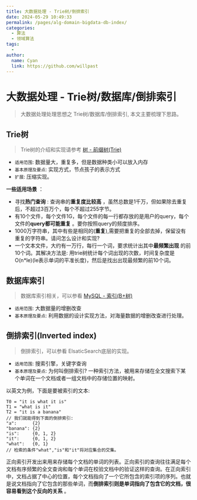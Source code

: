 ```yaml
---
title: 大数据处理 - Trie树/倒排索引
date: 2024-05-29 10:49:33
permalink: /pages/alg-domain-bigdata-db-index/
categories:
  - 算法
  - 领域算法
tags:
  - 
author: 
  name: Cyan
  link: https://github.com/willpast
---
```

# 大数据处理 - Trie树/数据库/倒排索引

> 大数据处理处理思想之 Trie树/数据库/倒排索引, 本文主要梳理下思路。


## Trie树

> Trie树的介绍和实现请参考 [树 - 前缀树(Trie)](/pages/alg-basic-tree-trie)

  * `适用范围`: 数据量大，重复多，但是数据种类小可以放入内存
  * `基本原理及要点`: 实现方式，节点孩子的表示方式
  * `扩展`: 压缩实现。

**一些适用场景** ：

  * 寻找**热门查询** : 查询串的**重复度比较高** ，虽然总数是1千万，但如果除去重复后，不超过3百万个，每个不超过255字节。
  * 有10个文件，每个文件1G，每个文件的每一行都存放的是用户的query，每个文件的**query都可能重复** 。要你按照query的频度排序。
  * 1000万字符串，其中有些是相同的(**重复**),需要把重复的全部去掉，保留没有重复的字符串。请问怎么设计和实现?
  * 一个文本文件，大约有一万行，每行一个词，要求统计出其中**最频繁出现** 的前10个词。其解决方法是: 用trie树统计每个词出现的次数，时间复杂度是O(n*le)(le表示单词的平准长度)，然后是找出出现最频繁的前10个词。

## 数据库索引

> 数据库索引相关，可以参看 [MySQL - 索引(B+树)](/pages/sql-mysql-b-tree)

  * `适用范围`: 大数据量的增删改查
  * `基本原理及要点`: 利用数据的设计实现方法，对海量数据的增删改查进行处理。

## 倒排索引(Inverted index)

> 倒排索引，可以参看 ElsaticSearch底层的实现。

  * `适用范围`: 搜索引擎，关键字查询
  * `基本原理及要点`: 为何叫倒排索引? 一种索引方法，被用来存储在全文搜索下某个单词在一个文档或者一组文档中的存储位置的映射。

以英文为例，下面是要被索引的文本:

    
    
    T0 = "it is what it is"
    T1 = "what is it"
    T2 = "it is a banana"
    // 我们就能得到下面的倒排索引: 
    "a":      {2}
    "banana": {2}
    "is":     {0, 1, 2}
    "it":     {0, 1, 2}
    "what":   {0, 1}
    // 检索的条件"what","is"和"it"将对应集合的交集。
    

正向索引开发出来用来存储每个文档的单词的列表。正向索引的查询往往满足每个文档有序频繁的全文查询和每个单词在校验文档中的验证这样的查询。在正向索引中，文档占据了中心的位置，每个文档指向了一个它所包含的索引项的序列。也就是说文档指向了它包含的那些单词，而**倒排索引则是单词指向了包含它的文档，很容易看到这个反向的关系**
。

 
